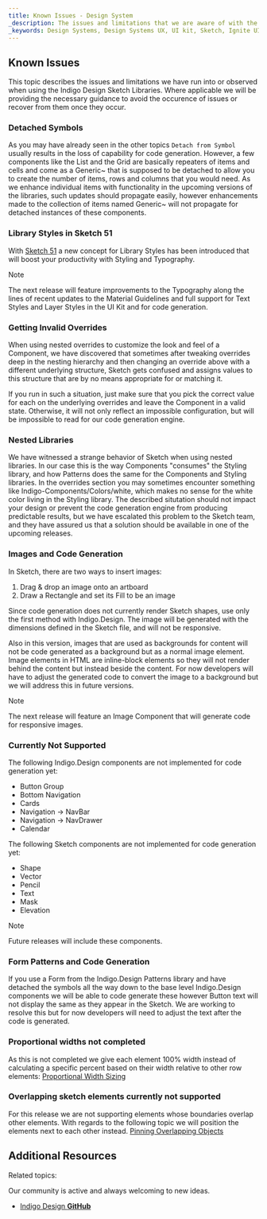 ```yaml
---
title: Known Issues - Design System
_description: The issues and limitations that we are aware of with the guidance how to avoid or recover in case you run into them. 
_keywords: Design Systems, Design Systems UX, UI kit, Sketch, Ignite UI for Angular, Sketch to Angular, Sketch to Angular, Angular, Angular Design System, Export code from Sketch, Design Kits for Angular, Sketch HTML, Sketch to HTML, Sketch UI kits
---
```


## Known Issues

This topic describes the issues and limitations we have run into or observed when using the Indigo Design Sketch Libraries. Where applicable we will be providing the necessary guidance to avoid the occurence of issues or recover from them once they occur.

### Detached Symbols

As you may have already seen in the other topics `Detach from Symbol` usually results in the loss of capability for code generation. However, a few components like the List and the Grid are basically repeaters of items and cells and come as a Generic~ that is supposed to be detached to allow you to create the number of items, rows and columns that you would need. As we enhance individual items with functionality in the upcoming versions of the libraries, such updates should propagate easily, however enhancements made to the collection of items named Generic~ will not propagate for detached instances of these components.

### Library Styles in Sketch 51

With [Sketch 51](https://www.sketchapp.com/updates/#version-51) a new concept for Library Styles has been introduced that will boost your productivity with Styling and Typography.

> [!Note]
> The next release will feature improvements to the Typography along the lines of recent updates to the Material Guidelines and full support for Text Styles and Layer Styles in the UI Kit and for code generation.

### Getting Invalid Overrides

When using nested overrides to customize the look and feel of a Component, we have discovered that sometimes after tweaking overrides deep in the nesting hierarchy and then changing an override above with a different underlying structure, Sketch gets confused and assigns values to this structure that are by no means appropriate for or matching it.

If you run in such a situation, just make sure that you pick the correct value for each on the underlying overrides and leave the Component in a valid state. Otherwise, it will not only reflect an impossible configuration, but will be impossible to read for our code generation engine.

### Nested Libraries

We have witnessed a strange behavior of Sketch when using nested libraries. In our case this is the way Components "consumes" the Styling library, and how Patterns does the same for the Components and Styling libraries. In the overrides section you may sometimes encounter something like Indigo-Components/Colors/white, which makes no sense for the white color living in the Styling library. The described situtation should not impact your design or prevent the code generation engine from producing predictable results, but we have escalated this problem to the Sketch team, and they have assured us that a solution should be available in one of the upcoming releases.

### Images and Code Generation

In Sketch, there are two ways to insert images:

1.  Drag & drop an image onto an artboard
2.  Draw a Rectangle and set its Fill to be an image

Since code generation does not currently render Sketch shapes, use only the first method with Indigo.Design. The image will be generated with the dimensions defined in the Sketch file, and will not be responsive.

Also in this version, images that are used as backgrounds for content will not be code generated as a background but as a normal image element.  Image elements in HTML are inline-block elements so they will not render behind the content but instead beside the content.  For now developers will have to adjust the generated code to convert the image to a background but we will address this in future versions.

> [!Note]
> The next release will feature an Image Component that will generate code for responsive images.

### Currently Not Supported

The following Indigo.Design components are not implemented for code generation yet:

* Button Group
* Bottom Navigation
* Cards
* Navigation -> NavBar
* Navigation -> NavDrawer
* Calendar

The following Sketch components are not implemented for code generation yet:

* Shape
* Vector
* Pencil
* Text
* Mask
* Elevation

> [!Note]
> Future releases will include these components.

### Form Patterns and Code Generation

If you use a Form from the Indigo.Design Patterns library and have detached the symbols all the way down to the base level Indigo.Design components we will be able to code generate these however Button text will not display the same as they appear in the Sketch.  We are working to resolve this but for now developers will need to adjust the text after the code is generated.

### Proportional widths not completed

As this is not completed we give each element 100% width instead of calculating a specific percent based on their width relative to other row elements:
[Proportional Width Sizing](codegen/layout-codegen.md#proportional-width-sizing)

### Overlapping sketch elements currently not supported

For this release we are not supporting elements whose boundaries overlap other elements. With regards to the following topic we will position the elements next to each other instead.
[Pinning Overlapping Objects](codegen/layout-codegen.md#pinning-overlapping-objects)

## Additional Resources

Related topics:

Our community is active and always welcoming to new ideas.

- [Indigo Design **GitHub**](https://github.com/IgniteUI/design-system-docfx)
